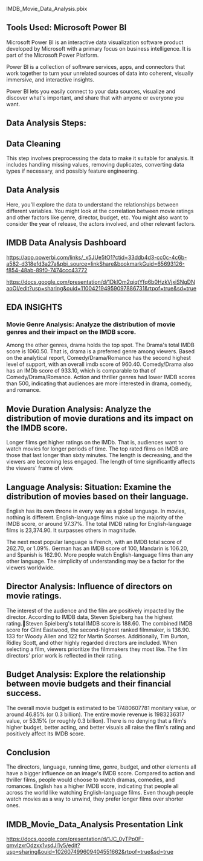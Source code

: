 IMDB_Movie_Data_Analysis.pbix

## Tools Used: Microsoft Power BI
Microsoft Power BI is an interactive data visualization 
software product developed by Microsoft with a primary 
focus on business intelligence. It is part of the Microsoft 
Power Platform. 

Power BI is a collection of software services, apps, and 
connectors that work together to turn your unrelated 
sources of data into coherent, visually immersive, and 
interactive insights.

Power BI lets you easily connect to your data sources, 
visualize and discover what's important, and share that 
with anyone or everyone you want.

## Data Analysis Steps:

## Data Cleaning
This step involves preprocessing the data to make it suitable for analysis. It includes handling missing values, removing duplicates, converting data types if necessary, and possibly feature engineering.

## Data Analysis
 Here, you'll explore the data to understand the relationships between different variables. You might look at the correlation between movie ratings and other factors like genre, director, budget, etc. You might also want to consider the year of release, the actors involved, and other relevant factors.

## IMDB Data Analysis Dashboard

https://app.powerbi.com/links/_x5JUe5tO1?ctid=33ddb4d3-cc0c-4c6b-a582-d318efd3a27a&pbi_source=linkShare&bookmarkGuid=65693126-f854-48ab-89f0-7474ccc43772

https://docs.google.com/presentation/d/1DklOm2qiqtYfq6b0HzkVjxiSNgDNaoOI/edit?usp=sharing&ouid=110042194959097886731&rtpof=true&sd=true

## EDA INSIGHTS

### Movie Genre Analysis: Analyze the distribution of movie genres and their impact on the IMDB score.

Among the other genres, drama holds the top spot. The Drama's total IMDB score is 1060.50. 
That is, drama is a preferred genre among viewers. 
Based on the analytical report, Comedy/Drama/Romance has the second highest level of support, with an overall imdb score of 960.40. 
Comedy/Drama also has an IMDb score of 933.10, which is comparable to that of Comedy/Drama/Romance. 
Action and thriller genres had lower IMDB scores than 500, indicating that audiences are more interested in drama, comedy, and romance. 

## Movie Duration Analysis: Analyze the distribution of movie durations and its impact on the IMDB score.

Longer films get higher ratings on the IMDb. That is, audiences want to watch movies for longer periods of time. 
The top rated films on IMDB are those that last longer than sixty minutes. 
The length is decreasing, and the viewers are becoming less engaged. 
The length of time significantly affects the viewers' frame of view. 

## Language Analysis: Situation: Examine the distribution of movies based on their language.

English has its own throne in every way as a global language. 
In movies, nothing is different. 
English-language films make up the majority of the IMDB score, or around 97.37%.
The total IMDB rating for English-language films is 23,374.90. It surpasses others in magnitude. 

The next most popular language is French, with an IMDB total score of 262.70, or 1.09%. 
German has an IMDB score of 100, Mandarin is 106.20, and Spanish is 162.90. 
More people watch English-language films than any other language. 
The simplicity of understanding may be a factor for the viewers worldwide. 

## Director Analysis: Influence of directors on movie ratings.

The interest of the audience and the film are positively impacted by the director. 
According to IMDB data, Steven Spielberg has the highest rating.Steven Spielberg's total IMDB score is 188.60. 
The combined IMDB score for Clint Eastwood, the second-highest ranked filmmaker, is 136.90. 
133 for Woody Allen and 122 for Martin Scorses. Additionally, Tim Burton, Ridley Scott, and other highly regarded directors are included. 
When selecting a film, viewers prioritize the filmmakers they most like. 
The film directors' prior work is reflected in their rating. 

## Budget Analysis: Explore the relationship between movie budgets and their financial success.

The overall movie budget is estimated to be 17480607781 monitary value, or around 46.85% (or 0.3 billion). The entire movie revenue is 1983236317 value, or 53.15% (or roughly 0.3 billion). 
There is no denying that a film's higher budget, better acting, and better visuals all raise the film's rating and positively affect its IMDB score. 

## Conclusion

The directors, language, running time, genre, budget, and other elements all have a bigger influence on an image's IMDB score. 
Compared to action and thriller films, people would choose to watch dramas, comedies, and romances.
English has a higher IMDB score, indicating that people all across the world like watching English-language films.
Even though people watch movies as a way to unwind, they prefer longer films over shorter ones. 

## IMDB_Movie_Data_Analysis Presentation Link
https://docs.google.com/presentation/d/1JC_0yTPp0F-qmvlzxrOdzxx1vsdJI1y5/edit?usp=sharing&ouid=102607499609404551662&rtpof=true&sd=true
